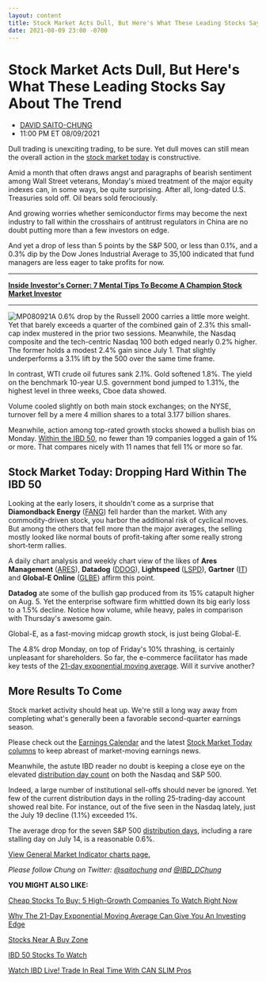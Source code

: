 ```yaml
---
layout: content
title: Stock Market Acts Dull, But Here's What These Leading Stocks Say About The Trend
date: 2021-08-09 23:00 -0700
---
```



Stock Market Acts Dull, But Here's What These Leading Stocks Say About The Trend
=================================================================================




* [DAVID SAITO-CHUNG](https://www.investors.com/author/chungd/ "Posts by DAVID SAITO-CHUNG")
* 11:00 PM ET 08/09/2021




Dull trading is unexciting trading, to be sure. Yet dull moves can still mean the overall action in the [stock market today](https://www.investors.com/market-trend/stock-market-today/stock-market-today-market-trends-best-stocks-buy-watch/) is constructive.




Amid a month that often draws angst and paragraphs of bearish sentiment among Wall Street veterans, Monday's mixed treatment of the major equity indexes can, in some ways, be quite surprising. After all, long-dated U.S. Treasuries sold off. Oil bears sold ferociously.


And growing worries whether semiconductor firms may become the next industry to fall within the crosshairs of antitrust regulators in China are no doubt putting more than a few investors on edge.


And yet a drop of less than 5 points by the S&P 500, or less than 0.1%, and a 0.3% dip by the Dow Jones Industrial Average to 35,100 indicated that fund managers are less eager to take profits for now.




---


[**Inside Investor's Corner: 7 Mental Tips To Become A Champion Stock Market Investor**](https://www.investors.com/how-to-invest/investors-corner/how-to-beat-stock-market-7-mental-tips/)




---


![MP080921](https://www.investors.com/wp-content/uploads/2021/08/MP080921-235x300.jpg)A 0.6% drop by the Russell 2000 carries a little more weight. Yet that barely exceeds a quarter of the combined gain of 2.3% this small-cap index mustered in the prior two sessions. Meanwhile, the Nasdaq composite and the tech-centric Nasdaq 100 both edged nearly 0.2% higher. The former holds a modest 2.4% gain since July 1. That slightly underperforms a 3.1% lift by the 500 over the same time frame.


In contrast, WTI crude oil futures sank 2.1%. Gold softened 1.8%. The yield on the benchmark 10-year U.S. government bond jumped to 1.31%, the highest level in three weeks, Cboe data showed.


Volume cooled slightly on both main stock exchanges; on the NYSE, turnover fell by a mere 4 million shares to a total 3.177 billion shares.


Meanwhile, action among top-rated growth stocks showed a bullish bias on Monday. [Within the IBD 50](https://leaderboard.investors.com/#/ibd50/top10), no fewer than 19 companies logged a gain of 1% or more. That compares nicely with 11 names that fell 1% or more so far.


Stock Market Today: Dropping Hard Within The IBD 50
---------------------------------------------------


Looking at the early losers, it shouldn't come as a surprise that **Diamondback Energy** ([FANG](https://research.investors.com/quote.aspx?symbol=FANG)) fell harder than the market. With any commodity-driven stock, you harbor the additional risk of cyclical moves. But among the others that fell more than the major averages, the selling mostly looked like normal bouts of profit-taking after some really strong short-term rallies.



A daily chart analysis and weekly chart view of the likes of **Ares Management** ([ARES](https://research.investors.com/quote.aspx?symbol=ARES)), **Datadog** ([DDOG](https://research.investors.com/quote.aspx?symbol=DDOG)), **Lightspeed** ([LSPD](https://research.investors.com/quote.aspx?symbol=LSPD)), **Gartner** ([IT](https://research.investors.com/quote.aspx?symbol=IT)) and **Global-E Online** ([GLBE](https://research.investors.com/quote.aspx?symbol=GLBE)) affirm this point.


**Datadog** ate some of the bullish gap produced from its 15% catapult higher on Aug. 5. Yet the enterprise software firm whittled down its big early loss to a 1.5% decline. Notice how volume, while heavy, pales in comparison with Thursday's awesome gain.


Global-E, as a fast-moving midcap growth stock, is just being Global-E.


The 4.8% drop Monday, on top of Friday's 10% thrashing, is certainly unpleasant for shareholders. So far, the e-commerce facilitator has made key tests of the [21-day exponential moving average](https://www.investors.com/how-to-invest/investors-corner/what-is-the-21-day-exponential-moving-average/). Will it survive another?


More Results To Come
--------------------


Stock market activity should heat up. We're still a long way away from completing what's generally been a favorable second-quarter earnings season.


Please check out the [Earnings Calendar](https://www.investors.com/research/earnings-calendar-analyst-estimates-stocks-to-watch/) and the latest [Stock Market Today columns](https://www.investors.com/market-trend/stock-market-today/stock-market-today-market-trends-best-stocks-buy-watch/) to keep abreast of market-moving earnings news.


Meanwhile, the astute IBD reader no doubt is keeping a close eye on the elevated [distribution day count](https://www.investors.com/how-to-invest/investors-corner/how-to-spot-stock-market-tops-track-the-distribution-days/) on both the Nasdaq and S&P 500.


Indeed, a large number of institutional sell-offs should never be ignored. Yet few of the current distribution days in the rolling 25-trading-day account showed real bite. For instance, out of the five seen in the Nasdaq lately, just the July 19 decline (1.1%) exceeded 1%.


The average drop for the seven S&P 500 [distribution days](https://www.investors.com/how-to-invest/investors-corner/how-do-you-spot-a-major-market-top-easy-look-for-heavy-distribution/), including a rare stalling day on July 14, is a reasonable 0.6%.


[View General Market Indicator charts page.](https://www.investors.com/wp-content/uploads/2021/08/DailyGMI080921.pdf)


*Please follow Chung on Twitter: [@saitochung](https://twitter.com/SaitoChung) and [@IBD\_DChung](https://twitter.com/IBD_DChung)*


**YOU MIGHT ALSO LIKE:**


[Cheap Stocks To Buy: 5 High-Growth Companies To Watch Right Now](https://www.investors.com/research/cheap-stocks-to-buy/)


[Why The 21-Day Exponential Moving Average Can Give You An Investing Edge](https://www.investors.com/how-to-invest/investors-corner/what-is-the-21-day-exponential-moving-average/)


[Stocks Near A Buy Zone](https://www.investors.com/category/stock-lists/stocks-near-a-buy-zone/)


[IBD 50 Stocks To Watch](https://www.investors.com/research/ibd-50-growth-stocks-to-watch/)


[Watch IBD Live! Trade In Real Time With CAN SLIM Pros](https://shop.investors.com/offer/splashresponsive.aspx?id=IBD-Live)




